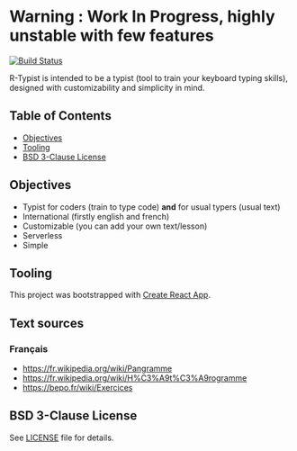 # Warning : Work In Progress, highly unstable with few features

[![Build Status](https://travis-ci.org/vlamy/rtypist.svg?branch=master)](https://travis-ci.org/vlamy/rtypist)

R-Typist is intended to be a typist (tool to train your keyboard typing skills),
designed with customizability and simplicity in mind.

## Table of Contents

- [Objectives](objectives)
- [Tooling](#tooling)
- [BSD 3-Clause License](#bsd-3-clause-license)

## Objectives

* Typist for coders (train to type code) **and** for usual typers (usual text)
* International (firstly english and french)
* Customizable (you can add your own text/lesson)
* Serverless
* Simple

## Tooling
This project was bootstrapped with [Create React App](https://github.com/facebookincubator/create-react-app).

## Text sources
### Français

* https://fr.wikipedia.org/wiki/Pangramme
* https://fr.wikipedia.org/wiki/H%C3%A9t%C3%A9rogramme
* https://bepo.fr/wiki/Exercices

## BSD 3-Clause License
See [LICENSE](https://github.com/vlamy/rtypist/blob/master/LICENSE) file for details.
